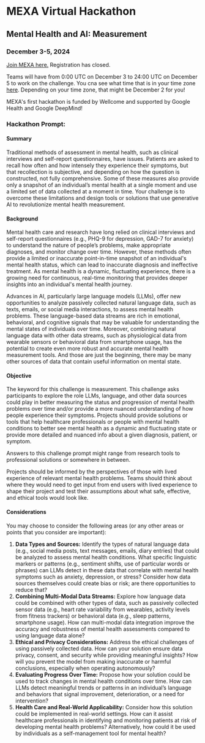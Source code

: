 # MEXA Virtual Hackathon 


## Mental Health and AI: Measurement

### December 3-5, 2024 
[Join MEXA here.](https://mexa.app/) Registration has closed. 

Teams will have from 0:00 UTC on December 3 to 24:00 UTC on December 5 to work on the challenge. You cna see what time that is in your time zone [here](https://www.worldtimebuddy.com/). Depending on your time zone, that might be December 2 for you! 

MEXA's first hackathon is funded by Wellcome and supported by Google Health and Google DeepMind! 

### Hackathon Prompt: 

#### Summary
Traditional methods of assessment in mental health, such as clinical interviews and self-report questionnaires, have issues. Patients are asked to recall how often and how intensely they experience their symptoms, but that recollection is subjective, and depending on how the question is constructed, not fully comprehensive. Some of these measures also provide only a snapshot of an individual’s mental health at a single moment and use a limited set of data collected at a moment in time. Your challenge is to overcome these limitations and design tools or solutions that use generative AI to revolutionize mental health measurement.

#### Background
Mental health care and research have long relied on clinical interviews and self-report questionnaires (e.g., PHQ-9 for depression, GAD-7 for anxiety) to understand the nature of people’s problems, make appropriate diagnoses, and monitor change over time. However, these methods often provide a limited or inaccurate point-in-time snapshot of an individual's mental health status, which can lead to inaccurate diagnosis and ineffective treatment. As mental health is a dynamic, fluctuating experience, there is a growing need for continuous, real-time monitoring that provides deeper insights into an individual's mental health journey.

Advances in AI, particularly large language models (LLMs), offer new opportunities to analyze passively collected natural language data, such as texts, emails, or social media interactions, to assess mental health problems. These language-based data streams are rich in emotional, behavioral, and cognitive signals that may be valuable for understanding the mental states of individuals over time. Moreover, combining natural language data with other data streams, such as physiological data from wearable sensors or behavioral data from smartphone usage, has the potential to create even more robust and accurate mental health measurement tools. And those are just the beginning, there may be many other sources of data that contain useful information on mental state. 

#### Objective
The keyword for this challenge is measurement. This challenge asks participants to explore the role LLMs, language, and other data sources could play in better measuring the status and progression of mental health problems over time and/or provide a more nuanced understanding of how people experience their symptoms. Projects should provide solutions or tools that help healthcare professionals or people with mental health conditions to better see mental health as a dynamic and fluctuating state or provide more detailed and nuanced info about a given diagnosis, patient, or symptom.  

Answers to this challenge prompt might range from research tools to professional solutions or somewhere in between.

Projects should be informed by the perspectives of those with lived experience of relevant mental health problems. Teams should think about where they would need to get input from end users with lived experience to shape their project and test their assumptions about what safe, effective, and ethical tools would look like.

#### Considerations
You may choose to consider the following areas (or any other areas or points that you consider are important):
1. **Data Types and Sources:** Identify the types of natural language data (e.g., social media posts, text messages, emails, diary entries) that could be analyzed to assess mental health conditions. What specific linguistic markers or patterns (e.g., sentiment shifts, use of particular words or phrases) can LLMs detect in these data that correlate with mental health symptoms such as anxiety, depression, or stress? Consider how data sources themselves could create bias or risk; are there opportunities to reduce that?
2. **Combining Multi-Modal Data Streams:** Explore how language data could be combined with other types of data, such as passively collected sensor data (e.g., heart rate variability from wearables, activity levels from fitness trackers) or behavioral data (e.g., sleep patterns, smartphone usage). How can multi-modal data integration improve the accuracy and robustness of mental health assessments compared to using language data alone?
3. **Ethical and Privacy Considerations:** Address the ethical challenges of using passively collected data. How can your solution ensure data privacy, consent, and security while providing meaningful insights? How will you prevent the model from making inaccurate or harmful conclusions, especially when operating autonomously?
4. **Evaluating Progress Over Time:** Propose how your solution could be used to track changes in mental health conditions over time. How can LLMs detect meaningful trends or patterns in an individual’s language and behaviors that signal improvement, deterioration, or a need for intervention?
5. **Health Care and Real-World Applicability:** Consider how this solution could be implemented in real-world settings. How can it assist healthcare professionals in identifying and monitoring patients at risk of developing mental health problems? Alternatively, how could it be used by individuals as a self-management tool for mental health?

